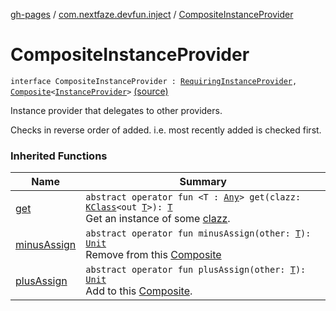 [gh-pages](../index.md) / [com.nextfaze.devfun.inject](index.md) / [CompositeInstanceProvider](./-composite-instance-provider.md)

# CompositeInstanceProvider

`interface CompositeInstanceProvider : `[`RequiringInstanceProvider`](-requiring-instance-provider/index.md)`, `[`Composite`](../com.nextfaze.devfun.core/-composite/index.md)`<`[`InstanceProvider`](-instance-provider/index.md)`>` [(source)](https://github.com/NextFaze/dev-fun/tree/master/devfun/src/main/java/com/nextfaze/devfun/inject/InstanceProviders.kt#L20)

Instance provider that delegates to other providers.

Checks in reverse order of added.
i.e. most recently added is checked first.

### Inherited Functions

| Name | Summary |
|---|---|
| [get](-requiring-instance-provider/get.md) | `abstract operator fun <T : `[`Any`](https://kotlinlang.org/api/latest/jvm/stdlib/kotlin/-any/index.html)`> get(clazz: `[`KClass`](https://kotlinlang.org/api/latest/jvm/stdlib/kotlin.reflect/-k-class/index.html)`<out `[`T`](-requiring-instance-provider/get.md#T)`>): `[`T`](-requiring-instance-provider/get.md#T)<br>Get an instance of some [clazz](-requiring-instance-provider/get.md#com.nextfaze.devfun.inject.RequiringInstanceProvider$get(kotlin.reflect.KClass((com.nextfaze.devfun.inject.RequiringInstanceProvider.get.T)))/clazz). |
| [minusAssign](../com.nextfaze.devfun.core/-composite/minus-assign.md) | `abstract operator fun minusAssign(other: `[`T`](../com.nextfaze.devfun.core/-composite/index.md#T)`): `[`Unit`](https://kotlinlang.org/api/latest/jvm/stdlib/kotlin/-unit/index.html)<br>Remove from this [Composite](../com.nextfaze.devfun.core/-composite/index.md) |
| [plusAssign](../com.nextfaze.devfun.core/-composite/plus-assign.md) | `abstract operator fun plusAssign(other: `[`T`](../com.nextfaze.devfun.core/-composite/index.md#T)`): `[`Unit`](https://kotlinlang.org/api/latest/jvm/stdlib/kotlin/-unit/index.html)<br>Add to this [Composite](../com.nextfaze.devfun.core/-composite/index.md). |
